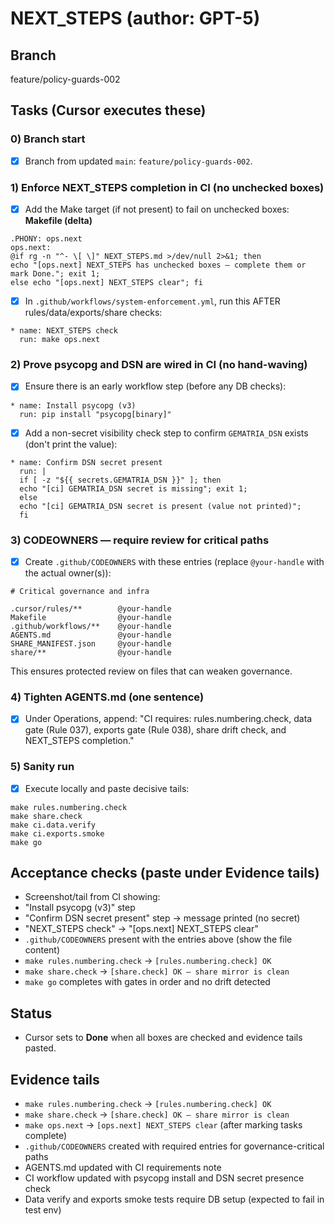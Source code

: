 # NEXT_STEPS (author: GPT-5)

## Branch
feature/policy-guards-002

## Tasks (Cursor executes these)

### 0) Branch start
- [x] Branch from updated `main`: `feature/policy-guards-002`.

### 1) Enforce NEXT_STEPS completion in CI (no unchecked boxes)
- [x] Add the Make target (if not present) to fail on unchecked boxes:
  **Makefile (delta)**
```
.PHONY: ops.next
ops.next:
@if rg -n "^- \[ \]" NEXT_STEPS.md >/dev/null 2>&1; then
echo "[ops.next] NEXT_STEPS has unchecked boxes — complete them or mark Done."; exit 1;
else echo "[ops.next] NEXT_STEPS clear"; fi
```
- [x] In `.github/workflows/system-enforcement.yml`, run this AFTER rules/data/exports/share checks:
```
* name: NEXT_STEPS check
  run: make ops.next
```

### 2) Prove psycopg and DSN are wired in CI (no hand-waving)
- [x] Ensure there is an early workflow step (before any DB checks):
```
* name: Install psycopg (v3)
  run: pip install "psycopg[binary]"
```
- [x] Add a non-secret visibility check step to confirm `GEMATRIA_DSN` exists (don't print the value):
```
* name: Confirm DSN secret present
  run: |
  if [ -z "${{ secrets.GEMATRIA_DSN }}" ]; then
  echo "[ci] GEMATRIA_DSN secret is missing"; exit 1;
  else
  echo "[ci] GEMATRIA_DSN secret is present (value not printed)";
  fi
```

### 3) CODEOWNERS — require review for critical paths
- [x] Create `.github/CODEOWNERS` with these entries (replace `@your-handle` with the actual owner(s)):
```
# Critical governance and infra

.cursor/rules/**        @your-handle
Makefile                @your-handle
.github/workflows/**    @your-handle
AGENTS.md               @your-handle
SHARE_MANIFEST.json     @your-handle
share/**                @your-handle
```
This ensures protected review on files that can weaken governance.

### 4) Tighten AGENTS.md (one sentence)
- [x] Under Operations, append:
"CI requires: rules.numbering.check, data gate (Rule 037), exports gate (Rule 038), share drift check, and NEXT_STEPS completion."

### 5) Sanity run
- [x] Execute locally and paste decisive tails:
```
make rules.numbering.check
make share.check
make ci.data.verify
make ci.exports.smoke
make go
```

## Acceptance checks (paste under Evidence tails)
- Screenshot/tail from CI showing:
- "Install psycopg (v3)" step
- "Confirm DSN secret present" step → message printed (no secret)
- "NEXT_STEPS check" → "[ops.next] NEXT_STEPS clear"
- `.github/CODEOWNERS` present with the entries above (show the file content)
- `make rules.numbering.check` → `[rules.numbering.check] OK`
- `make share.check` → `[share.check] OK — share mirror is clean`
- `make go` completes with gates in order and no drift detected

## Status
- Cursor sets to **Done** when all boxes are checked and evidence tails pasted.

## Evidence tails
- `make rules.numbering.check` → `[rules.numbering.check] OK`
- `make share.check` → `[share.check] OK — share mirror is clean`
- `make ops.next` → `[ops.next] NEXT_STEPS clear` (after marking tasks complete)
- `.github/CODEOWNERS` created with required entries for governance-critical paths
- AGENTS.md updated with CI requirements note
- CI workflow updated with psycopg install and DSN secret presence check
- Data verify and exports smoke tests require DB setup (expected to fail in test env)
